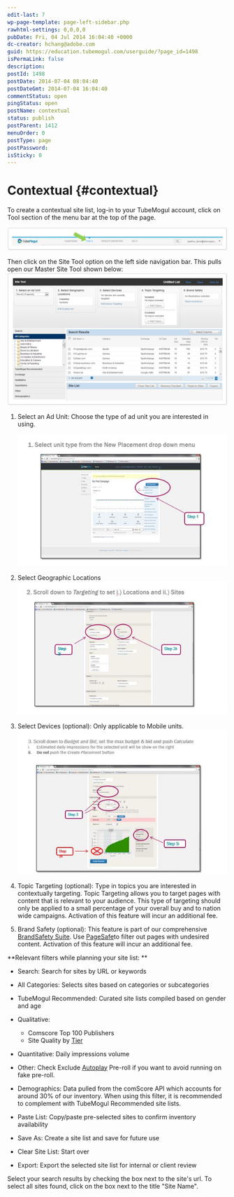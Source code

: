 ```yaml
---
edit-last: 7
wp-page-template: page-left-sidebar.php
rawhtml-settings: 0,0,0,0
pubDate: Fri, 04 Jul 2014 16:04:40 +0000
dc-creator: hchang@adobe.com
guid: https://education.tubemogul.com/userguide/?page_id=1498
isPermaLink: false
description: 
postId: 1498
postDate: 2014-07-04 08:04:40
postDateGmt: 2014-07-04 16:04:40
commentStatus: open
pingStatus: open
postName: contextual
status: publish
postParent: 1412
menuOrder: 0
postType: page
postPassword: 
isSticky: 0
---
```


# Contextual {#contextual}

<!-- THIS FUNCTIONALITY DOESN'T STILL EXIST, unless it's in a different form elsewhere. Nothing else is obvious. -->

To create a contextual site list, log-in to your TubeMogul account, click on Tool section of the menu bar at the top of the page.

[ ![Top Nav](assets/top-nav-1024x107.jpeg)](assets/top-nav.jpeg)

Then click on the Site Tool option on the left side navigation bar. This pulls open our Master Site Tool shown below:
[ ![Master Tool](assets/master-tool-1024x616.jpeg)](assets/master-tool.jpeg)

1. Select an Ad Unit: Choose the type of ad unit you are interested in using.

   [ ![ct1](assets/ct1.jpg)](assets/ct1.jpg)

1. Select Geographic Locations ![ct 2](assets/ct-2.jpg)

1. Select Devices (optional): Only applicable to Mobile units. [ ![ct 3](assets/ct-3.jpg)](assets/ct-3.jpg)
1. Topic Targeting (optional): Type in topics you are interested in contextually targeting. Topic Targeting allows you to target pages with content that is relevant to your audience. This type of targeting should only be applied to a small percentage of your overall buy and to nation wide campaigns.  Activation of this feature will incur an additional fee.
1. Brand Safety (optional): This feature is part of our comprehensive  [BrandSafety Suite](../../../user-guide/planning/brand-safety.md). Use [](https://help.tubemogul.com:8443/pages/viewpage.action?pageId=950498) [PageSafe](../../../user-guide/planning/brand-safety/pagesafe-proximic.md)to filter out pages with undesired content. Activation of this feature will incur an additional fee.

**Relevant filters while planning your site list: **

* Search: Search for sites by URL or keywords
* All Categories: Selects sites based on categories or subcategories
* TubeMogul Recommended: Curated site lists compiled based on gender and age
* Qualitative:

    * Comscore Top 100 Publishers
    * Site Quality by  [Tier](../../../user-guide/planning/brand-safety/sitesafe-quality.md)

* Quantitative: Daily impressions volume
* Other: Check Exclude  [Autoplay](../../../user-guide/planning/brand-safety/playsafe-fake-pre-roll.md) Pre-roll if you want to avoid running on fake pre-roll.
* Demographics: Data pulled from the comScore API which accounts for around 30% of our inventory. When using this filter, it is recommended to complement with TubeMogul Recommended site lists.
* Paste List: Copy/paste pre-selected sites to confirm inventory availability
* Save As: Create a site list and save for future use
* Clear Site List: Start over
* Export: Export the selected site list for internal or client review

Select your search results by checking the box next to the site's url. To select all sites found, click on the box next to the title "Site Name". 
